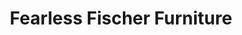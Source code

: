---
title: "Fearless Fischer Furniture"
url: /rapid-city/fearless-fischer-furniture/
shop: furniture
---